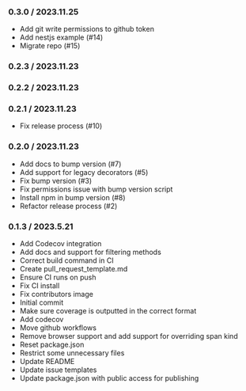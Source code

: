 ### 0.3.0 / 2023.11.25

- Add git write permissions to github token
- Add nestjs example (#14)
- Migrate repo (#15)

### 0.2.3 / 2023.11.23

### 0.2.2 / 2023.11.23

### 0.2.1 / 2023.11.23

- Fix release process (#10)

### 0.2.0 / 2023.11.23

- Add docs to bump version (#7)
- Add support for legacy decorators (#5)
- Fix bump version (#3)
- Fix permissions issue with bump version script
- Install npm in bump version (#8)
- Refactor release process (#2)

### 0.1.3 / 2023.5.21

- Add Codecov integration
- Add docs and support for filtering methods
- Correct build command in CI
- Create pull_request_template.md
- Ensure CI runs on push
- Fix CI install
- Fix contributors image
- Initial commit
- Make sure coverage is outputted in the correct format
- Add codecov
- Move github workflows
- Remove browser support and add support for overriding span kind
- Reset package.json
- Restrict some unnecessary files
- Update README
- Update issue templates
- Update package.json with public access for publishing
